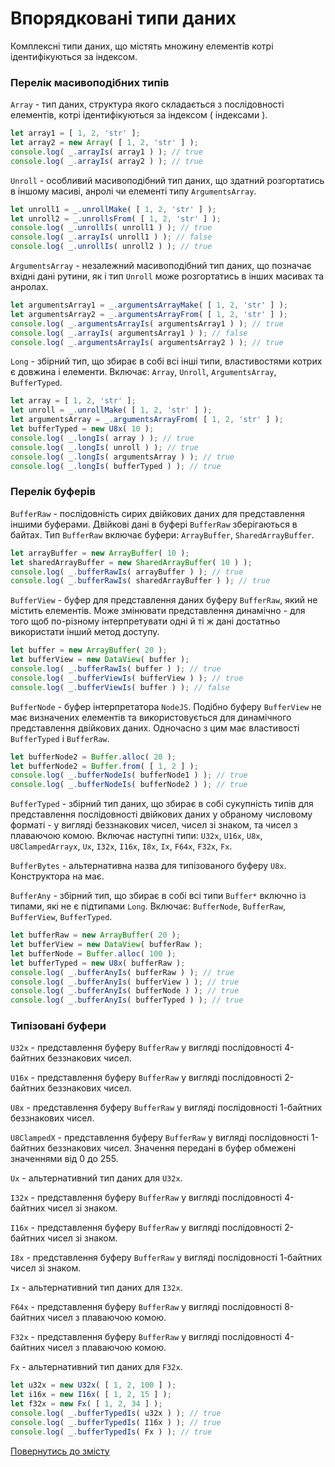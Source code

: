 # Впорядковані типи даних

Комплексні типи даних, що містять множину елементів котрі ідентифікуються за індексом.

### Перелік масивоподібних типів

`Array` - тип даних, структура якого складається з послідовності елементів, котрі ідентифікуються за індексом ( індексами ).

```js
let array1 = [ 1, 2, 'str' ];
let array2 = new Array( [ 1, 2, 'str' ] );
console.log( _.arrayIs( array1 ) ); // true
console.log( _.arrayIs( array2 ) ); // true
```

`Unroll` - особливий масивоподібний тип даних, що здатний розгортатись в іншому масиві, анролі чи елементі типу `ArgumentsArray`.

```js
let unroll1 = _.unrollMake( [ 1, 2, 'str' ] );
let unroll2 = _.unrollsFrom( [ 1, 2, 'str' ] );
console.log( _.unrollIs( unroll1 ) ); // true
console.log( _.arrayIs( unroll1 ) ); // false
console.log( _.unrollIs( unroll2 ) ); // true
```

`ArgumentsArray` - незалежний масивоподібний тип даних, що позначає вхідні дані рутини, як і тип `Unroll` може розгортатись в інших масивах та анролах.

```js
let argumentsArray1 = _.argumentsArrayMake( [ 1, 2, 'str' ] );
let argumentsArray2 = _.argumentsArrayFrom( [ 1, 2, 'str' ] );
console.log( _.argumentsArrayIs( argumentsArray1 ) ); // true
console.log( _.arrayIs( argumentsArray1 ) ); // false
console.log( _.argumentsArrayIs( argumentsArray2 ) ); // true
```

`Long` - збірний тип, що збирає в собі всі інші типи, властивостями котрих є  довжина і елементи. Включає: `Array`, `Unroll`, `ArgumentsArray`, `BufferTyped`.

```js
let array = [ 1, 2, 'str' ];
let unroll = _.unrollMake( [ 1, 2, 'str' ] );
let argumentsArray = _.argumentsArrayFrom( [ 1, 2, 'str' ] );
let bufferTyped = new U8x( 10 );
console.log( _.longIs( array ) ); // true
console.log( _.longIs( unroll ) ); // true
console.log( _.longIs( argumentsArray ) ); // true
console.log( _.longIs( bufferTyped ) ); // true
```

### Перелік буферів

`BufferRaw` - послідовність сирих двійкових даних для представлення іншими буферами. Двійкові дані в буферi `BufferRaw` зберігаються в байтах. Тип `BufferRaw` включає буфери: `ArrayBuffer`, `SharedArrayBuffer`.

```js
let arrayBuffer = new ArrayBuffer( 10 );
let sharedArrayBuffer = new SharedArrayBuffer( 10 ) );
console.log( _.bufferRawIs( arrayBuffer ) ); // true
console.log( _.bufferRawIs( sharedArrayBuffer ) ); // true
```

`BufferView` - буфер для представлення даних буферу `BufferRaw`, який не містить елементів. Може змінювати представлення динамічно - для того щоб по-різному інтерпретувати одні й ті ж дані достатньо використати інший метод доступу.

```js
let buffer = new ArrayBuffer( 20 );
let bufferView = new DataView( buffer );
console.log( _.bufferRawIs( buffer ) ); // true
console.log( _.bufferViewIs( bufferView ) ); // true
console.log( _.bufferViewIs( buffer ) ); // false
```

`BufferNode` - буфер інтерпретатора `NodeJS`. Подібно буферу `BufferView` не має визначених елементів та використовується для динамічного представлення двійкових даних. Одночасно з цим має властивості `BufferTyped` i `BufferRaw`.

```js
let bufferNode2 = Buffer.alloc( 20 );
let bufferNode2 = Buffer.from( [ 1, 2 ] );
console.log( _.bufferNodeIs( bufferNode1 ) ); // true
console.log( _.bufferNodeIs( bufferNode2 ) ); // true
```

`BufferTyped` - збірний тип даних, що збирає в собі сукупність типів для представлення послідовності двійкових даних у обраному числовому форматі - у вигляді беззнакових чисел, чисел зі знаком, та чисел з плаваючою комою. Включає наступні типи: `U32x`, `U16x`, `U8x`, `U8ClampedArrayx`, `Ux`, `I32x`, `I16x`, `I8x`, `Ix`, `F64x`, `F32x`, `Fx`.

`BufferBytes` - альтернативна назва для типізованого буферу `U8x`. Конструктора на має.

`BufferAny` - збірний тип, що збирає в собі всі типи `Buffer*` включно із типами, які не є підтипами `Long`. Включає: `BufferNode`, `BufferRaw`, `BufferView`, `BufferTyped`.

```js
let bufferRaw = new ArrayBuffer( 20 );
let bufferView = new DataView( bufferRaw );
let bufferNode = Buffer.alloc( 100 );
let bufferTyped = new U8x( bufferRaw );
console.log( _.bufferAnyIs( bufferRaw ) ); // true
console.log( _.bufferAnyIs( bufferView ) ); // true
console.log( _.bufferAnyIs( bufferNode ) ); // true
console.log( _.bufferAnyIs( bufferTyped ) ); // true
```

### Типізовані буфери

`U32x` - представлення буферу `BufferRaw` у вигляді послідовності 4-байтних беззнакових чисел.

`U16x` - представлення буферу `BufferRaw` у вигляді послідовності 2-байтних беззнакових чисел.

`U8x` - представлення буферу `BufferRaw` у вигляді послідовності 1-байтних беззнакових чисел.

`U8ClampedX` - представлення буферу `BufferRaw` у вигляді послідовності 1-байтних беззнакових чисел. Значення передані в буфер обмежені значеннями від 0 до 255.

`Ux` - альтернативний тип даних для `U32x`.

`I32x` - представлення буферу `BufferRaw` у вигляді послідовності 4-байтних чисел зі знаком.

`I16x` - представлення буферу `BufferRaw` у вигляді послідовності 2-байтних чисел зі знаком.

`I8x` - представлення буферу `BufferRaw` у вигляді послідовності 1-байтних чисел зі знаком.

`Ix` - альтернативний тип даних для `І32x`.

`F64x` - представлення буферу `BufferRaw` у вигляді послідовності 8-байтних чисел з плаваючою комою.

`F32x` - представлення буферу `BufferRaw` у вигляді послідовності 4-байтних чисел з плаваючою комою.

`Fx` - альтернативний тип даних для `F32x`.

```js
let u32x = new U32x( [ 1, 2, 100 ] );
let i16x = new I16x( [ 1, 2, 15 ] );
let f32x = new Fx( [ 1, 2, 34 ] );
console.log( _.bufferTypedIs( u32x ) ); // true
console.log( _.bufferTypedIs( I16x ) ); // true
console.log( _.bufferTypedIs( Fx ) ); // true
```

[Повернутись до змісту](../README.md#Концепції)
